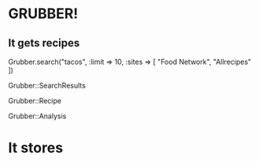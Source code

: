 # GRUBBER!

## It gets recipes

Grubber.search("tacos", :limit => 10, :sites => [ "Food Network", "Allrecipes" ])

Grubber::SearchResults

Grubber::Recipe

Grubber::Analysis

# It stores